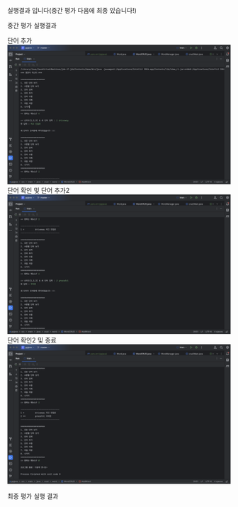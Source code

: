 실행결과 입니다(중간 평가 다음에 최종 있습니다!)

중간 평가 실행결과 

단어 추가
<img src="https://github.com/CoramDeo03/javaCRUD/blob/master/screanshots/%E1%84%89%E1%85%B3%E1%84%8F%E1%85%B3%E1%84%85%E1%85%B5%E1%86%AB%E1%84%89%E1%85%A3%E1%86%BA%202023-09-09%20%E1%84%8B%E1%85%A9%E1%84%92%E1%85%AE%203.39.49.png"/>
단어 확인 및 단어 추가2
![이미지](https://github.com/CoramDeo03/javaCRUD/blob/master/screanshots/%E1%84%89%E1%85%B3%E1%84%8F%E1%85%B3%E1%84%85%E1%85%B5%E1%86%AB%E1%84%89%E1%85%A3%E1%86%BA%202023-09-09%20%E1%84%8B%E1%85%A9%E1%84%92%E1%85%AE%203.39.59.png)
단어 확인2 및 종료
![이미지](https://github.com/CoramDeo03/javaCRUD/blob/master/screanshots/%E1%84%89%E1%85%B3%E1%84%8F%E1%85%B3%E1%84%85%E1%85%B5%E1%86%AB%E1%84%89%E1%85%A3%E1%86%BA%202023-09-09%20%E1%84%8B%E1%85%A9%E1%84%92%E1%85%AE%203.40.07.png)

최종 평가 실행 결과
